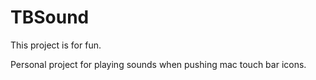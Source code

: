 # TBSound

This project is for fun.

Personal project for playing sounds when pushing mac touch bar icons.
